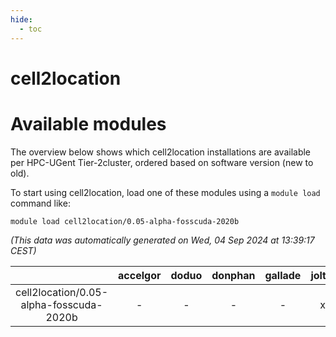 ```yaml
---
hide:
  - toc
---
```


cell2location
=============

# Available modules


The overview below shows which cell2location installations are available per HPC-UGent Tier-2cluster, ordered based on software version (new to old).

To start using cell2location, load one of these modules using a `module load` command like:

```shell
module load cell2location/0.05-alpha-fosscuda-2020b
```

*(This data was automatically generated on Wed, 04 Sep 2024 at 13:39:17 CEST)*  

| |accelgor|doduo|donphan|gallade|joltik|shinx|skitty|
| :---: | :---: | :---: | :---: | :---: | :---: | :---: | :---: |
|cell2location/0.05-alpha-fosscuda-2020b|-|-|-|-|x|-|-|
